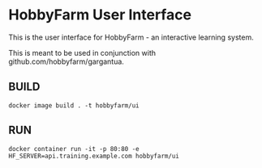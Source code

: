 # HobbyFarm User Interface

This is the user interface for HobbyFarm - an interactive learning system.

This is meant to be used in conjunction with github.com/hobbyfarm/gargantua.

## BUILD

    docker image build . -t hobbyfarm/ui

## RUN

    docker container run -it -p 80:80 -e HF_SERVER=api.training.example.com hobbyfarm/ui

